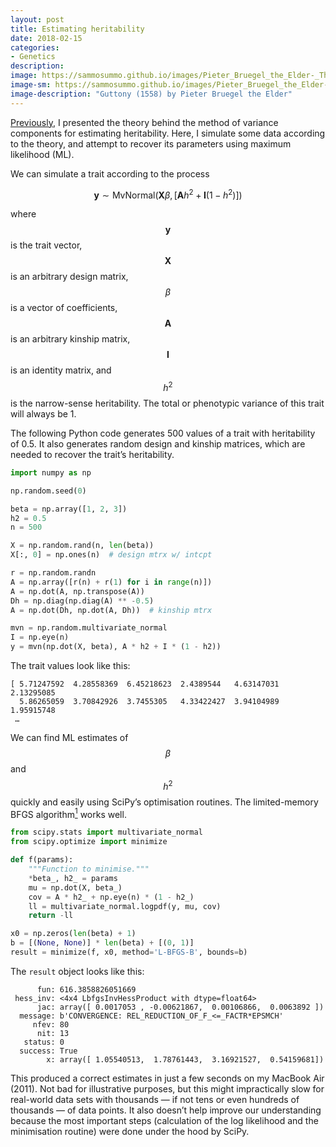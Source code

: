 ```yaml
---
layout: post
title: Estimating heritability
date: 2018-02-15
categories:
- Genetics
description:
image: https://sammosummo.github.io/images/Pieter_Bruegel_the_Elder-_The_Seven_Deadly_Sins_or_the_Seven_Vices_-_Gluttony.JPG
image-sm: https://sammosummo.github.io/images/Pieter_Bruegel_the_Elder-_The_Seven_Deadly_Sins_or_the_Seven_Vices_-_Gluttony_sm.JPG
image-description: "Guttony (1558) by Pieter Bruegel the Elder"
---
```


[Previously](https://sammosummo.github.io/2018/02/10/heritability/), I presented the theory behind the method of variance components for estimating heritability. Here, I simulate some data according to the theory, and attempt to recover its parameters using maximum likelihood (ML).
 
We can simulate a trait according to the process

$$
\mathbf{y} \sim \mathrm{MvNormal}\left(\mathbf{X}\beta, \left[\mathbf{A}h^2 + \mathbf{I}\left(1-h^2\right)\right]\right)
$$

where $$\mathbf{y}$$ is the trait vector, $$\mathbf{X}$$ is an arbitrary design matrix, $$\beta$$ is a vector of coefficients, $$\mathbf{A}$$ is an arbitrary kinship matrix, $$\mathbf{I}$$ is an identity matrix, and $$h^2$$ is the narrow-sense heritability. The total or phenotypic variance of this trait will always be 1.

The following Python code generates 500 values of a trait with heritability of 0.5. It also generates random design and kinship matrices, which are needed to recover the trait’s heritability.
 
~~~ python
import numpy as np

np.random.seed(0)

beta = np.array([1, 2, 3])
h2 = 0.5
n = 500

X = np.random.rand(n, len(beta))
X[:, 0] = np.ones(n)  # design mtrx w/ intcpt

r = np.random.randn
A = np.array([r(n) + r(1) for i in range(n)])
A = np.dot(A, np.transpose(A))
Dh = np.diag(np.diag(A) ** -0.5)
A = np.dot(Dh, np.dot(A, Dh))  # kinship mtrx

mvn = np.random.multivariate_normal
I = np.eye(n)
y = mvn(np.dot(X, beta), A * h2 + I * (1 - h2))
~~~

The trait values look like this:

~~~
[ 5.71247592  4.28558369  6.45218623  2.4389544   4.63147031  2.13295085
  5.86265059  3.70842926  3.7455305   4.33422427  3.94104989  1.95915748
 …
~~~

We can find ML estimates of $$\beta$$ and $$h^2$$ quickly and easily using SciPy’s optimisation routines. The limited-memory BFGS algorithm[<sup>1</sup>] works well.

[<sup>1</sup>]: https://doi.org/10.1137/0916069 "Byrd, R. H., Lu,P., Nocedal, J., & Zhu, C. (1995). A limited memory algorithm for bound constrained optimization. SIAM Journal on Scientific and Statistical Computing. 16(5), 1190–1208."

~~~python
from scipy.stats import multivariate_normal
from scipy.optimize import minimize

def f(params):
    """Function to minimise."""
    *beta_, h2_ = params
    mu = np.dot(X, beta_)
    cov = A * h2_ + np.eye(n) * (1 - h2_)
    ll = multivariate_normal.logpdf(y, mu, cov)
    return -ll

x0 = np.zeros(len(beta) + 1)
b = [(None, None)] * len(beta) + [(0, 1)]
result = minimize(f, x0, method='L-BFGS-B', bounds=b)
~~~

The `result` object looks like this:

~~~
      fun: 616.3858826051669
 hess_inv: <4x4 LbfgsInvHessProduct with dtype=float64>
      jac: array([ 0.0017053 , -0.00621867,  0.00106866,  0.0063892 ])
  message: b'CONVERGENCE: REL_REDUCTION_OF_F_<=_FACTR*EPSMCH'
     nfev: 80
      nit: 13
   status: 0
  success: True
        x: array([ 1.05540513,  1.78761443,  3.16921527,  0.54159681])
~~~

This produced a correct estimates in just a few seconds on my MacBook Air (2011). Not bad for illustrative purposes, but this might impractically slow for real-world data sets with thousands — if not tens or even hundreds of thousands — of data points. It also doesn’t help improve our understanding because the most important steps (calculation of the log likelihood and the minimisation routine) were done under the hood by SciPy.